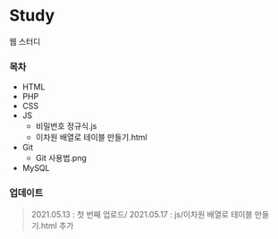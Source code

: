 # Study
웹 스터디

### 목차
* HTML
* PHP
* CSS
* JS
	* 비밀번호 정규식.js
	* 이차원 배열로 테이블 만들기.html
* Git
	* Git 사용법.png
* MySQL

### 업데이트
> 2021.05.13 : 첫 번째 업로드/ 
> 2021.05.17 : js/이차원 배열로 테이블 만들기.html 추가